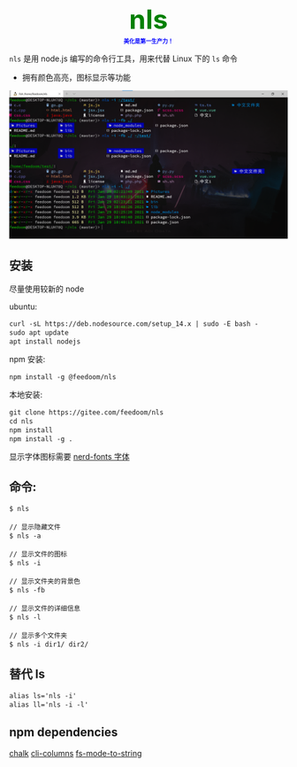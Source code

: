 <div align='center'><b><font size=8 color='green'>nls</font></b></div>
<div align='center'><b><font size=1 color='blue'>美化是第一生产力！</font></b></div>


`nls` 是用 node.js 编写的命令行工具，用来代替 Linux 下的 `ls` 命令

* 拥有颜色高亮，图标显示等功能

![nls](./Pictures/nls.png)


## 安装
尽量使用较新的 node

ubuntu:
```
curl -sL https://deb.nodesource.com/setup_14.x | sudo -E bash -
sudo apt update
apt install nodejs
```

npm 安装:
```
npm install -g @feedoom/nls
```

本地安装:
```
git clone https://gitee.com/feedoom/nls
cd nls
npm install
npm install -g .
```

显示字体图标需要 [nerd-fonts 字体](https://github.com/ryanoasis/nerd-fonts)

## 命令:
```shell
$ nls

// 显示隐藏文件
$ nls -a

// 显示文件的图标
$ nls -i

// 显示文件夹的背景色
$ nls -fb

// 显示文件的详细信息
$ nls -l

// 显示多个文件夹
$ nls -i dir1/ dir2/
```

## 替代 ls
```
alias ls='nls -i'
alias ll='nls -i -l'
```

## npm dependencies
[chalk](https://github.com/chalk/chalk)
[cli-columns](https://github.com/shannonmoeller/cli-columns)
[fs-mode-to-string](https://github.com/AndreasPizsa/fs-mode-to-string)

